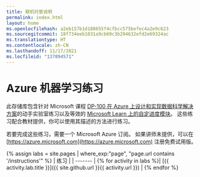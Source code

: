 ```yaml
---
title: 联机托管说明
permalink: index.html
layout: home
ms.openlocfilehash: a2eb157b1d188655f4cfbcc575befec4a2e9c623
ms.sourcegitcommit: 18f734eeb1031a9cb69c3b294632efd2e69324ac
ms.translationtype: HT
ms.contentlocale: zh-CN
ms.lasthandoff: 11/17/2021
ms.locfileid: "137894571"
---
```

# <a name="azure-machine-learning-exercises"></a>Azure 机器学习练习

此存储库包含针对 Microsoft 课程 [DP-100 在 Azure 上设计和实现数据科学解决方案](https://docs.microsoft.com/learn/certifications/courses/dp-100t01)的动手实验室练习以及等效的 [Microsoft Learn 上的自定进度模块](https://docs.microsoft.com/learn/paths/build-ai-solutions-with-azure-ml-service/)。 这些练习配合教材提供，你可以使用其描述的方法进行练习。

若要完成这些练习，需要一个 Microsoft Azure 订阅。 如果讲师未提供，可以在 [https://azure.microsoft.com](https://azure.microsoft.com) 注册免费试用版。

{% assign labs = site.pages | where_exp:"page", "page.url contains '/instructions'" %}
| 练习 |
| ------- | 
{% for activity in labs  %}| [{{ activity.lab.title }}]({{ site.github.url }}{{ activity.url }}) |
{% endfor %}
